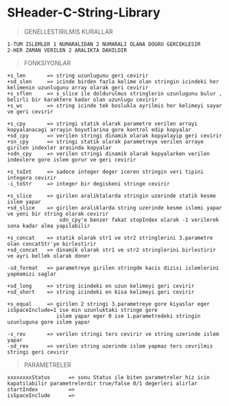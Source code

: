 # SHeader-C-String-Library

>GENELLESTIRILMIS KURALLAR
    
    1-TUM ISLEMLER 1 NUMARALIDAN 2 NUMARALI OLANA DOGRU GERCEKLESIR
    2-HER ZAMAN VERILEN 2 ARALIKTA DAHILDIR

>FONKSIYONLAR

    +s_len       => string uzunlugunu geri cevirir
    +sd_slen     => icinde birden fazla kelime olan stringin icindeki her kelimenin uzunlugunu array olarak geri cevirir
    +s_sflen     => s_slice ile doldurulmus stringlerin uzunlugunu bulur , belirli bir karaktere kadar olan uzunlugu cevirir
    +s_wc        => string icinde tek boslukla ayrilmis her kelimeyi sayar ve geri cevirir

    +s_cpy       => stringi statik olarak parametre verilen arrayi kopyalanacagi arrayin boyutlarina gore kontrol edip kopyalar 
    +sd_cpy      => verilen stringi dinamik olarak kopyalayip geri cevirir
    +sn_cpy      => stringi statik olarak parametreye verilen arraye girilen indexler arasinda kopyalar
    +sdn_cpy     => verilen stringi dinamik olarak kopyalarken verilen indexlere gore islem gorur ve geri cevirir

    +s_toInt     => sadece integer deger iceren stringin veri tipini integera cevirir
    -i_toStr     => integer bir degiskeni stringe cevirir

    +s_slice     => girilen araliktalarda stringin uzerinde statik kesme islem yapar  
    +sd_slice    => girilen araliklarda string uzerinde kesme islemi yapar ve yeni bir string olarak cevirir
                     sdn_cpy'e benzer fakat stopIndex olarak -1 verilerek sona kadar alma yapilabilir

    +s_concat    => statik olarak str1 ve str2 stringlerini 3.parametre olan concatStr'ye birlestirir
    +sd_concat   => dinamik olarak str1 ve str2 stringlerini birlestirir ve ayri bellek olarak doner

    -sd_format   => parametreye girilen stringde kacis dizisi islemlerini yapmamizi saglar

    +sd_long     => string icindeki en uzun kelimeyi geri cevirir
    +sd_short    => string icindeki en kisa kelimeyi geri cevirir

    +s_equal     => girilen 2 stringi 3.parametreye gore kiyaslar eger isSpaceInclude=1 ise min uzunluktaki stringe gore
                    islem yapar eger 0 ise 1.parametredeki stringin uzunluguna gore islem yapar

    -s_rev       => verilen stringi ters cevirir ve string uzerinde islem yapar
    -sd_rev      => verilen string uzerinde islem yapmaz ters cevrilmis stringi geri cevirir

>PARAMETRELER

    xxxxxxxxStatus      => sonu Status ile biten parametreler hiz icin kapatilabilir parametrelerdir true/false 0/1 degerleri alirlar
    startIndex          =>
    isSpaceInclude      =>
